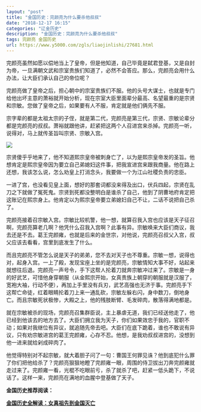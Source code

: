 ```yaml
---
layout: "post"
title: "金国历史：完颜亮为什么要杀他叔叔"
date: "2018-12-17 16:15"
categories: "辽金历史"
description: "金国历史：完颜亮为什么要杀他叔叔"
tags: 完颜亮 金国历史
url: https://www.y5000.com/zgls/liaojinlishi/27681.html
---
```






完颜亮虽然如愿以偿地当上了皇帝，但是他知道，自己毕竟是弑君登基，又是自封为帝，一旦满朝文武和宗室贵族们知道了，必然不会答应。那么，完颜亮会用什么办法，让大臣们承认自己的帝位呢？

完颜亮做了皇帝之后，担心朝中的宗室贵族们不服。他的头号大谋士，也就是专门给他出坏主意的萧裕就开始分析，现在宗室大臣里面辈分最高、名望最重的是宗贤和宗敏。您做了皇帝之后，如果要有人不服，肯定就是他们俩先不服。

宗字辈的都是太祖太宗的子侄，就是第二代，完颜亮是第三代，宗贤、宗敏论辈分都是完颜亮的叔叔。萧裕就跟他讲，赶紧把这两个人召进宫来杀掉。完颜亮一听，说得对，马上就传圣旨叫宗贤、宗敏入宫。

![](https://img.y5000.com/uploads/allimg/180116/8-1P116132Z0131.jpg)

宗贤傻乎乎地来了，他不知道熙宗皇帝被刺身亡了，以为是熙宗皇帝发的圣旨。他想肯定是熙宗皇帝因为要立自己弟媳妇这件事，把我宣进宫来跟我商量。他在路上还想，我该怎么说，怎么劝皇上打消念头，我要做一个为江山社稷负责的忠臣。

一进了宫，也没看见皇上面，想好的那套词都没来得及出口，伏兵四起，宗贤在乱刀之下就做了冤死鬼。宗贤到死都没整明白是谁杀了自己，他到了阴曹地府肯定把这账记在熙宗身上。他肯定以为熙宗皇帝要立弟媳妇自己不让，二话不说把自己杀了。

完颜亮接着召宗敏入宫。宗敏比较机警，他一想，就算召我入宫也应该是天子征召啊，完颜亮算老几啊？他凭什么召我入宫啊？此事有异。宗敏唤来大臣们商议，我去还是不去。葛王完颜雍，也就是后来的金世宗，对他说，完颜亮召叔父入宫，叔父应该去看看，宫里到底发生了什么。

而且完颜亮不管怎么说是天子的弟弟，您不去对天子也不尊重。宗敏一想，说得也对，起身入宫。一上了殿，发现宝座上坐的是完颜亮，宗敏情知大事不好，站起来就想往后退。完颜亮一声号令，手下这帮人抡着刀就奔宗敏冲过来了。宗敏是一身的好武艺，可惜他身穿朝服（从金熙宗开始，女真贵族上朝穿的朝服就是汉服了，宽袍大袖，行动不便），再加上手里没有兵刃，武艺高强也无济于事。完颜亮手下这帮亡命徒，红着眼睛抡着刀上来一通乱砍，宗敏左躲右闪，身中数刀，倒地身亡。而且宗敏死状极惨，大殿之上，他的残肢断臂、毛发碎肉，散落得满地都是。

就在宗敏被杀的现场，完颜亮召集群臣说，主上暴虐无道，我们已经送他走了，他已经到他该去的地方去了。大臣们拥立我为天子，你们如果效忠于我的，官职不动；如果对我继位有异议，就追随先帝去吧。大臣们在底下跪着，谁也不敢说有异议，只有劝宗敏进宫的葛王完颜雍，心存不忍。他想，是我劝叔叔进宫的，没想到他一进来就给剁成碎肉了。

他觉得特别对不起宗敏，就大着胆子问了一句：曹国王何罪见诛？他到底犯什么罪了你们把他给杀了？完颜亮狠狠地瞪了完颜雍一眼，周围的侍卫拔出刀奔完颜雍就走过来了。完颜雍一看，光棍不吃眼前亏，杀了就杀了吧，赶紧一低头跪下，不说话了。这样一来，完颜亮在满地的血腥中登基做了天子。

**金国历史推荐阅读：**

**[金国历史全解读：女真祖先到金国灭亡](https://www.y5000.com/zgls/liaojinlishi/2018/0115/27654.html)**
